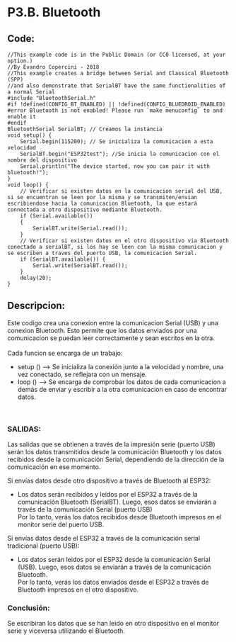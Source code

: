 # P3.B. Bluetooth

## Code: 

    //This example code is in the Public Domain (or CC0 licensed, at your option.)
    //By Evandro Copercini - 2018
    //This example creates a bridge between Serial and Classical Bluetooth (SPP)
    //and also demonstrate that SerialBT have the same functionalities of a normal Serial
    #include "BluetoothSerial.h"
    #if !defined(CONFIG_BT_ENABLED) || !defined(CONFIG_BLUEDROID_ENABLED)
    #error Bluetooth is not enabled! Please run `make menuconfig` to and enable it
    #endif
    BluetoothSerial SerialBT; // Creamos la instancia
    void setup() {
        Serial.begin(115200); // Se inicializa la comunicacion a esta velocidad
        SerialBT.begin("ESP32test"); //Se inicia la comunicacion con el nombre del dispositivo
        Serial.println("The device started, now you can pair it with bluetooth!");
    }
    void loop() {
        // Verificar si existen datos en la comunicacion serial del USB, si se encuentran se leen por la misma y se transmiten/envian escribiendose hacia la comunicacion Bluetooth, la que estará connectada a otro dispositivo mediante Bluetooth.
        if (Serial.available())
        { 
            SerialBT.write(Serial.read()); 
        }
        // Verificar si existen datos en el otro dispositivo via Bluetooth conectado a serialBT, si los hay se leen con la misma comunicacion y se escriben a traves del puerto USB, la comunicacion Serial.
        if (SerialBT.available()) {
            Serial.write(SerialBT.read()); 
        }
        delay(20);
    }


## Descripcion: 
Este codigo crea una conexion entre la comunicacion Serial (USB)  y una conexion Bluetooth. Esto permite que los datos enviados por una comunicacion se puedan leer correctamente y sean escritos en la otra. <br><br> Cada funcion se encarga de un trabajo: <br>
<ul>
    <li> setup () --> Se inicializa la conexión junto a la velocidad y nombre, una vez conectado, se reflejara con un mensaje. </li>
    <li> loop () --> Se encarga de comprobar los datos de cada comunicacion a demás de enviar y escribir a la otra comunicacion en caso de encontrar datos. </li>
</ul><br>

### SALIDAS:
Las salidas que se obtienen a través de la impresión serie (puerto USB) serán los datos transmitidos desde la comunicación Bluetooth y los datos recibidos desde la comunicación Serial, dependiendo de la dirección de la comunicación en ese momento.

Si envías datos desde otro dispositivo a través de Bluetooth al ESP32:
<ul>
    <li>Los datos serán recibidos y leídos por el ESP32 a través de la comunicación Bluetooth (SerialBT). Luego, esos datos se enviarán a través de la comunicación Serial (puerto USB) <br>
    Por lo tanto, verás los datos recibidos desde Bluetooth impresos en el monitor serie del puerto USB. </li>
</ul>


Si envías datos desde el ESP32 a través de la comunicación serial tradicional (puerto USB):
<ul>
    <li>Los datos serán leídos por el ESP32 desde la comunicación Serial (USB).
    Luego, esos datos se enviarán a través de la comunicación Bluetooth.<br>
    Por lo tanto, verás los datos enviados desde el ESP32 a través de Bluetooth impresos en el otro dispositivo.</li>
</ul>

### Conclusión: 
Se escribiran los datos que se han leido en otro dispositivo en el monitor serie y viceversa utilizando el Bluetooth.
